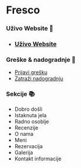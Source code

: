 # Fresco

### Uživo Website 👀

- ### [Uživo Website](https://velimirpaleksic.github.io/fresco/)

### Greške & nadogradnje 🧩
- [Prijavi grešku](https://github.com/velimirpaleksic/fresco/issues)
- [Zatraži nadogradnju](https://github.com/velimirpaleksic/fresco/issues)

### Sekcije 📚
- Dobro došli
- Istaknuta jela
- Radno osoblje
- Recenzije
- O nama
- Meni
- Rezervacija
- Galerija
- Kontakt informacije
